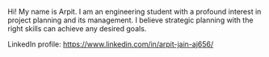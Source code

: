 Hi! My name is Arpit. I am an engineering student with a profound interest in project planning and its management. I believe strategic planning with the right skills can achieve any desired goals.

LinkedIn profile: https://www.linkedin.com/in/arpit-jain-aj656/

